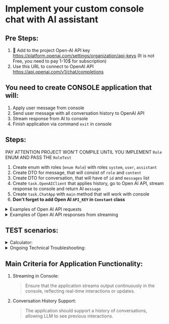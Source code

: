 # Implement your custom console chat with AI assistant

## Pre Steps:
1. 🔑 Add to the project Open-AI API key https://platform.openai.com/settings/organization/api-keys (It is not Free, you
   need to pay 1-10$ for subscription)
2. Use this URL to connect to OpenAI API https://api.openai.com/v1/chat/completions

## You need to create CONSOLE application that will:
1. Apply user message from console
2. Send user message with all conversation history to OpenAI API
3. Stream response from AI to console
4. Finish application via command `exit` in console

## Steps:
PAY ATTENTION PROJECT WON'T COMPILE UNTIL YOU IMPLEMENT `Role` ENUM AND PASS THE `RoleTest`
1. Create enum with roles (`enum Role`) with roles `system`, `user`, `assistant`
2. Create DTO for message, that will consist of `role` and `content`
3. Create DTO for conversation, that will have of `id` and `messages` list
4. Create `task.OpenAIClient` that applies history, go to Open AI API, stream response to console and return
   AI `message`
5. Create `task.ChatApp` with `main` method that will work with console
6. **Don't forget to add Open AI `API_KEY` in `Constant` class**

<details> 
<summary>Examples of Open AI API requests</summary>

**Only required fields in request body:**
```json
{
  "model": "gpt-4o-mini",
  "messages": [
    {
      "role": "system",
      "content": "You are a helpful assistant."
    },
    {
      "role": "user",
      "content": "What is the capital of France?"
    }
  ]
}
```
**Example with optional fields in request body**
```json
{
  "model": "gpt-4o-mini",
  "messages": [
    {
      "role": "system",
      "content": "You are a helpful assistant."
    },
    {
      "role": "user",
      "content": "What is the capital of France?"
    }
  ],
  "temperature": 0.7,
  "max_tokens": 100,
  "top_p": 1,
  "frequency_penalty": 0,
  "presence_penalty": 0,
  "stream": true
}
```
Full request:
```
POST https://api.openai.com/v1/chat/completions
Authorization: Bearer YOUR_API_KEY
Content-Type: application/json

{
  "model": "gpt-4",
  "messages": [
    {
      "role": "system",
      "content": "You are a helpful assistant."
    },
    {
      "role": "user",
      "content": "What is the capital of France?"
    }
  ],
  "stream": true
}

```

</details> 

<details> 
<summary>Examples of Open AI API responses from streaming</summary>

<b>Pay attention that it starts from 'data: ' (it has 6 chars and then content)</b>

```
data: {
  "id": "chatcmpl-7nZC2pX5L4hq7Uj8FjldjGmc",
  "object": "chat.completion.chunk",
  "created": 1677652280,
  "model": "gpt-4",
  "choices": [
    {
      "delta": {
        "role": "assistant"
      },
      "index": 0,
      "finish_reason": null
    }
  ]
}
```

```
data: {
  "id": "chatcmpl-7nZC2pX5L4hq7Uj8FjldjGmc",
  "object": "chat.completion.chunk",
  "created": 1677652281,
  "model": "gpt-4",
  "choices": [
    {
      "delta": {
        "content": "Hello"
      },
      "index": 0,
      "finish_reason": null
    }
  ]
}
```

```
data: {
  "id": "chatcmpl-7nZC2pX5L4hq7Uj8FjldjGmc",
  "object": "chat.completion.chunk",
  "created": 1677652282,
  "model": "gpt-4",
  "choices": [
    {
      "delta": {
        "content": "!"
      },
      "index": 0,
      "finish_reason": null
    }
  ]
}
```

When streaming is finished it returns `[DONE]`
```
data: [DONE]
```
</details> 

## TEST scenarios:
<details> 
<summary>Calculator:</summary>

- Prompt:
  ```
  You are a calculator. Your role is to perform mathematical computations and output the result as a number. Do NOT include any words, explanations, or units in your responses. Only provide the numeric result of the calculation.
  ```
- Scenario:
    ```
  Hi, what can u do?
  ```
  ~ '0'. Or 'Hi, I'm calculator and I can...'
    ```
  3*8
  ```
  ~ 24
    ```
  /2
  ```
  ~ 12
    ```
  -3
  ```
  ~ 9
    ```
  ^2
  ```
  ~ 81
</details> 

<details> 
<summary>Ongoing Technical Troubleshooting:</summary>

- Prompt:
  ```
  You are a Python expert and troubleshooting specialist. Your role is to assist in diagnosing and resolving technical issues related to Python programming. Provide clear, concise, and step-by-step solutions, ensuring the user understands the reasoning behind each step. When applicable, include example code, best practices, or alternative approaches. If the issue involves debugging, highlight the root cause and suggest efficient ways to fix or optimize the code. Always prioritize clarity, accuracy, and actionable advice.
  ```
- Scenario:
  ```
  Hi, what can u do?
  ```
  ~ Hi! I specialize in assisting with Python programming issues. Here's how I can help...
    ```
  I'm getting an error while running my Python script.
  ```
  ~ ... What’s the error message?
    ```
  'ModuleNotFoundError: No module named requests'.
  ```
  ~ This means the 'requests' library isn’t installed. You can install it by running `pip install requests`...
    ```
  I tried that, but now it says 'Permission denied'.
  ```
  ~ It seems you might not have the necessary permissions. Try using `sudo pip install` requests or run the command in a virtual environment.
    ```
  I set up the virtual environment, and now it works. But another error came up: 'ConnectionError'.
  ```
  ~ The 'ConnectionError' suggests an issue with your internet or the URL you’re trying to access...
</details> 

## Main Criteria for Application Functionality:
1. Streaming in Console:
    > Ensure that the application streams output continuously in the console, reflecting real-time interactions or updates.

2. Conversation History Support:
    > The application should support a history of conversations, allowing LLM to see previous interactions.
   

